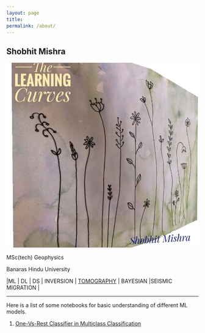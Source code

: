 ```yaml
---
layout: page
title: 
permalink: /about/
---
```


 ## Shobhit Mishra

 ![Image](https://github.com/thelearningcurves/my_blog/blob/master/images/Webp.net-resizeimage.jpg?raw=true)

 MSc(tech) Geophysics

 Banaras Hindu University


 |ML | DL | DS | INVERSION | [TOMOGRAPHY](https://thelearningcurves.github.io/tomography/) | BAYESIAN |SEISMIC MIGRATION |



------------------------------
Here is a list of some notebooks for basic understanding of different ML models.

1. [One-Vs-Rest Classifier in Multiclass Classification](https://github.com/thelearningcurves/my_blog/blob/master/trial_with_cars.ipynb)
